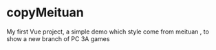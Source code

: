 # copyMeituan
My first Vue project, a simple demo which style come from meituan , to show a new branch of PC 3A games
